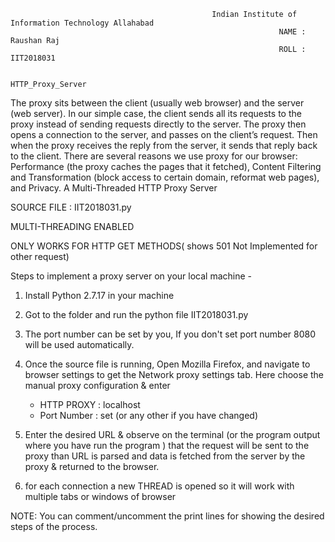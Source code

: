                                                  Indian Institute of Information Technology Allahabad
                                                                NAME : Raushan Raj
                                                                ROLL : IIT2018031
                                                               
                                                                HTTP_Proxy_Server
   The proxy sits between the client (usually web browser) and the server (web server).
   In our simple case, the client sends all its requests to the proxy instead of sending 
   requests directly to the server. The proxy then opens a connection to the server, and 
   passes on the client’s request. Then when the proxy receives the reply from the server, 
   it sends that reply back to the client. There are several reasons we use proxy for our 
   browser: Performance (the proxy caches the pages that it fetched), Content Filtering 
   and Transformation (block access to certain domain, reformat web pages), and Privacy.
   A Multi-Threaded HTTP Proxy Server 


   SOURCE FILE : IIT2018031.py

   MULTI-THREADING ENABLED

   ONLY WORKS FOR HTTP GET METHODS( shows 501 Not Implemented for other request)

   Steps to implement a proxy server on your local machine - 

   1) Install Python 2.7.17 in your machine

   2) Got to the folder and run the python file IIT2018031.py

   3) The port number  can be set by you, If you don't set port number 8080 will be used automatically.

   4) Once the source file is running, Open Mozilla Firefox, and navigate to browser settings to get the Network proxy settings tab.  Here choose the manual proxy configuration       & enter

         - HTTP PROXY : localhost
         - Port Number : set (or any other if you have changed)

   5) Enter the desired URL & observe on the terminal (or the program output where you have run the program ) that the request will be sent to the proxy than URL is parsed and         data is fetched  from the server by the proxy & returned to the  browser.

   6) for each connection a new THREAD is opened so it will work with multiple tabs or windows of browser



   NOTE: You can comment/uncomment the print lines for showing the desired steps of the process.



